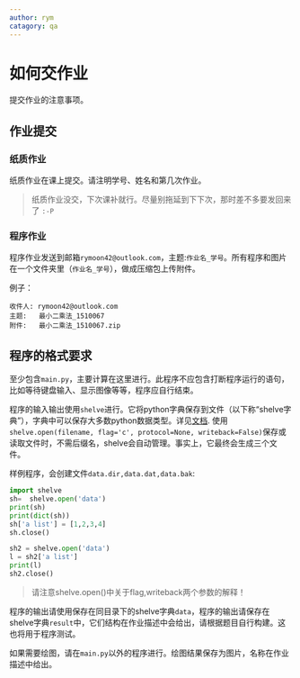 ```yaml
---
author: rym
catagory: qa
---
```

# 如何交作业

提交作业的注意事项。

<!-- more -->

## 作业提交

### 纸质作业

纸质作业在课上提交。请注明学号、姓名和第几次作业。

> 纸质作业没交，下次课补就行。尽量别拖延到下下次，那时差不多要发回来了 `:-P`

### 程序作业

程序作业发送到邮箱`rymoon42@outlook.com`，主题:`作业名_学号`。所有程序和图片在一个文件夹里（`作业名_学号`），做成压缩包上传附件。

例子：

````
收件人: rymoon42@outlook.com
主题:   最小二乘法_1510067
附件:   最小二乘法_1510067.zip
````

## 程序的格式要求

至少包含`main.py`，主要计算在这里进行。此程序不应包含打断程序运行的语句，比如等待键盘输入、显示图像等等，程序应自行结束。

程序的输入输出使用`shelve`进行。它将python字典保存到文件（以下称“shelve字典”），字典中可以保存大多数python数据类型。详见[文档](https://docs.python.org/3.7/library/shelve.html). 使用`shelve.open(filename, flag='c', protocol=None, writeback=False)`保存或读取文件时，不需后缀名，shelve会自动管理。事实上，它最终会生成三个文件。

样例程序，会创建文件`data.dir,data.dat,data.bak`:

````python
import shelve
sh=  shelve.open('data')
print(sh)
print(dict(sh))
sh['a list'] = [1,2,3,4]
sh.close()

sh2 = shelve.open('data')
l = sh2['a list']
print(l)
sh2.close()
````

> 请注意shelve.open()中关于flag,writeback两个参数的解释！

程序的输出请使用保存在同目录下的shelve字典`data`，程序的输出请保存在shelve字典`result`中，它们结构在作业描述中会给出，请根据题目自行构建。这也将用于程序测试。

如果需要绘图，请在`main.py`以外的程序进行。绘图结果保存为图片，名称在作业描述中给出。
